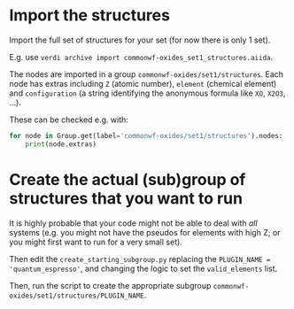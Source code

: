 # Import the structures

Import the full set of structures for your set (for now there is only 1 set).

E.g. use `verdi archive import commonwf-oxides_set1_structures.aiida`.

The nodes are imported in a group `commonwf-oxides/set1/structures`.
Each node has extras including `Z` (atomic number), `element` (chemical element)
and `configuration` (a string identifying the anonymous formula like `XO`, `X2O3`, ...).

These can be checked e.g. with:
```python
for node in Group.get(label='commonwf-oxides/set1/structures').nodes:
    print(node.extras)
```

# Create the actual (sub)group of structures that you want to run
It is highly probable that your code might not be able to deal with *all* systems (e.g.
you might not have the pseudos for elements with high Z; or you might first want to run
for a very small set).

Then edit the `create_starting_subgroup.py` replacing the `PLUGIN_NAME = 'quantum_espresso'`,
and changing the logic to set the `valid_elements` list.

Then, run the script to create the appropriate subgroup `commonwf-oxides/set1/structures/PLUGIN_NAME`.
